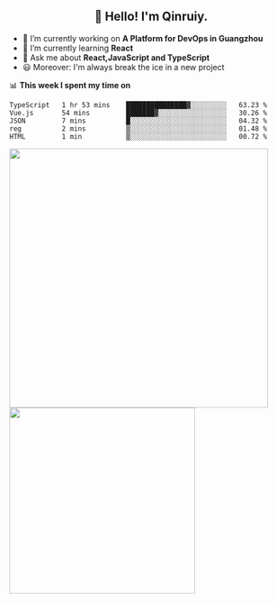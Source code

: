 <h2 align="center">👋 Hello! I'm Qinruiy.</h2>


- 🔭 I’m currently working on **A Platform for DevOps in Guangzhou**
- 🌱 I’m currently learning **React**
- 💬 Ask me about **React,JavaScript and TypeScript**
- 😃 Moreover: I'm always break the ice in a new project

📊 **This week I spent my time on**

<!--START_SECTION:waka-->
```text
TypeScript   1 hr 53 mins    ███████████████▓░░░░░░░░░   63.23 % 
Vue.js       54 mins         ███████▓░░░░░░░░░░░░░░░░░   30.26 % 
JSON         7 mins          █░░░░░░░░░░░░░░░░░░░░░░░░   04.32 % 
reg          2 mins          ▒░░░░░░░░░░░░░░░░░░░░░░░░   01.48 % 
HTML         1 min           ▒░░░░░░░░░░░░░░░░░░░░░░░░   00.72 % 
```
<!--END_SECTION:waka-->

<p>
<img align="left" width="460" src="https://github-readme-stats.vercel.app/api?username=Qinruiy&custom_title=Qrinruiy's Github Stats&theme=graywhite&hide_border=true"/> <img align="left" width="330" src="https://github-readme-stats.vercel.app/api/top-langs/?username=Qinruiy&layout=compact&theme=graywhite&hide_border=true"/>
</p>
